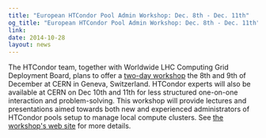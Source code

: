 ```yaml
---
title: "European HTCondor Pool Admin Workshop: Dec. 8th - Dec. 11th"
og_title: "European HTCondor Pool Admin Workshop: Dec. 8th - Dec. 11th"
link: 
date: 2014-10-28
layout: news
---
```


The HTCondor team, together with Worldwide LHC Computing Grid Deployment Board, plans to offer a <a href="http://indico.cern.ch/event/272794/" data-proofer-ignore>two-day workshop</a> the 8th and 9th of December at CERN in Geneva, Switzerland. HTCondor experts will also be available at CERN on Dec 10th and 11th for less structured one-on-one interaction and problem-solving. This workshop will provide lectures and presentations aimed towards both new and experienced administrators of HTCondor pools setup to manage local compute clusters.  See <a href="http://htcondor.org/workshops/PoolAdminWorkshopCern2014.html" data-proofer-ignore>the workshop's web site</a> for more details. 
